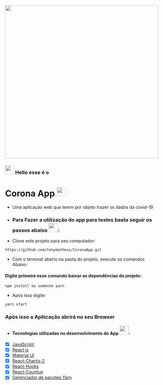 
### <img  src="https://media.tenor.com/images/fdfe39549e576f6dc25648bac9bc05b6/tenor.gif" width="500px" heigh="70px"/>

### <img src="https://github.com/TheDudeThatCode/TheDudeThatCode/blob/master/Assets/Hi.gif" width="29px"> Hello esse é o
# Corona App <img src="https://media.tenor.com/images/d01dd81eda6ae15df61fa7d32e848269/tenor.gif" width="30px">
- Uma aplicação web que  temm  por  objeto trazer os  dados  da  covid-19 


- ### Para Fazer a utilização do app para testes basta seguir os passos abaixo <img src="https://media.tenor.com/images/535e2e66b423b04c7315f0428ca44952/tenor.gif" width="30px">:

- Clone este projeto para seu computador:

```bash
https://github.com/tonymatheus/CoronaApp.git
```

- Com o terminal aberto na pasta do projeto, execute os comandos Abaixo:

#### Digite primeiro esse comando baixar as dependências do projeto:
```bash
npm install ou somente yarn
```
- Após isso digite:
```bash
yarn start 
```
### Após isso a Apliicação abrirá no seu Browser




- #### Tecnologias  utilizadas no desenvolvimento do App <img src="https://github.com/TheDudeThatCode/TheDudeThatCode/blob/master/Assets/Developer.gif" width="30px">:

- [x]  <a href="https://developer.mozilla.org/pt-BR/docs/Aprender/JavaScript">JavaScript</a>
- [x]  <a href="https://pt-br.reactjs.org/">React js</a>
- [x]  <a href="https://material-ui.com/pt/" >Material UI</a>
- [x]  <a href="https://github.com/jerairrest/react-chartjs-2">React-Chartjs-2 </a>
- [x]  <a href="https://pt-br.reactjs.org/docs/hooks-intro.html">React-Hooks</a>  
- [x]  <a href="https://www.npmjs.com/package/react-countup">React-Countup</a>
- [x]  <a href="https://yarnpkg.com/">Gerenciador de pacotes Yarn</a>